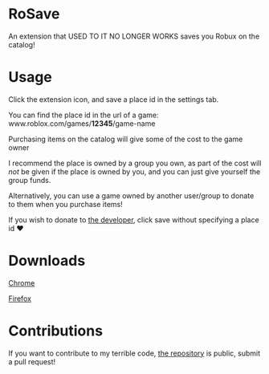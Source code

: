 # RoSave
An extension that USED TO IT NO LONGER WORKS saves you Robux on the catalog!

# Usage
Click the extension icon, and save a place id in the settings tab.

You can find the place id in the url of a game: ww<area>w.<area>roblox.<area>com/games/**12345**/game-name

Purchasing items on the catalog will give some of the cost to the game owner

I recommend the place is owned by a group you own, as part of the cost will *not* be given if the place is owned by you, and you can just give yourself the group funds.

Alternatively, you can use a game owned by another user/group to donate to them when you purchase items!

If you wish to donate to [the developer](https://www.roblox.com/users/103101520/profile), click save without specifying a place id ❤️

# Downloads

[Chrome](https://chrome.google.com/webstore/detail/rosave/nmoflhdmgfgcoaiecmjagdkmnlajaebf)

[Firefox](https://addons.mozilla.org/en-US/firefox/addon/rosave/)

# Contributions

If you want to contribute to my terrible code, [the repository](https://github.com/Enderspearl184/RoSave) is public, submit a pull request!
